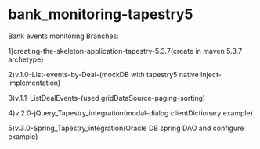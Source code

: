 # bank_monitoring-tapestry5
Bank events monitoring
Branches:

1)creating-the-skeleton-application-tapestry-5.3.7(create in maven 5.3.7 archetype)

2)v.1.0-List-events-by-Deal-(mockDB with tapestry5 native Inject-implementation)

3)v.1.1-ListDealEvents-(used gridDataSource-paging-sorting)

4)v.2.0-jQuery_Tapestry_integration(modal-dialog clientDictionary example)

5)v.3.0-Spring_Tapestry_integration(Oracle DB spring DAO and configure example)
